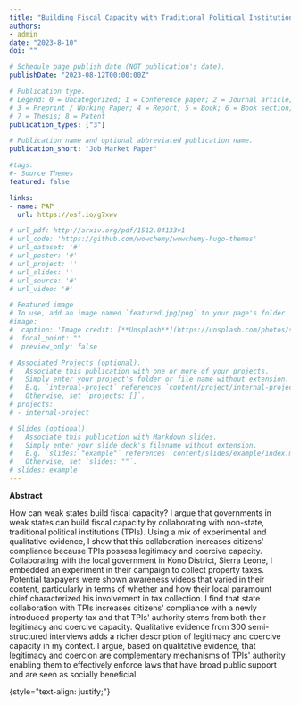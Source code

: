 ```yaml
---
title: "Building Fiscal Capacity with Traditional Political Institutions: Experimental and Qualitative Evidence from Sierra Leone"
authors:
- admin
date: "2023-8-10"
doi: ""

# Schedule page publish date (NOT publication's date).
publishDate: "2023-08-12T00:00:00Z"

# Publication type.
# Legend: 0 = Uncategorized; 1 = Conference paper; 2 = Journal article;
# 3 = Preprint / Working Paper; 4 = Report; 5 = Book; 6 = Book section;
# 7 = Thesis; 8 = Patent
publication_types: ["3"]

# Publication name and optional abbreviated publication name.
publication_short: "Job Market Paper"

#tags:
#- Source Themes
featured: false

links:
- name: PAP
  url: https://osf.io/g7xwv

# url_pdf: http://arxiv.org/pdf/1512.04133v1
# url_code: 'https://github.com/wowchemy/wowchemy-hugo-themes'
# url_dataset: '#'
# url_poster: '#'
# url_project: ''
# url_slides: ''
# url_source: '#'
# url_video: '#'

# Featured image
# To use, add an image named `featured.jpg/png` to your page's folder. 
#image:
#  caption: 'Image credit: [**Unsplash**](https://unsplash.com/photos/s9CC2SKySJM)'
#  focal_point: ""
#  preview_only: false

# Associated Projects (optional).
#   Associate this publication with one or more of your projects.
#   Simply enter your project's folder or file name without extension.
#   E.g. `internal-project` references `content/project/internal-project/index.md`.
#   Otherwise, set `projects: []`.
# projects:
# - internal-project

# Slides (optional).
#   Associate this publication with Markdown slides.
#   Simply enter your slide deck's filename without extension.
#   E.g. `slides: "example"` references `content/slides/example/index.md`.
#   Otherwise, set `slides: ""`.
# slides: example
---
```


**Abstract** 

How can weak states build fiscal capacity? I argue that governments in weak states can build fiscal capacity by collaborating with non-state, traditional political institutions (TPIs). Using a mix of experimental and qualitative evidence, I show that this collaboration increases citizens' compliance because TPIs possess legitimacy and coercive capacity. Collaborating with the local government in Kono District, Sierra Leone, I embedded an experiment in their campaign to collect property taxes. Potential taxpayers were shown awareness videos that varied in their content, particularly in terms of whether and how their local paramount chief characterized his involvement in tax collection. I find that state collaboration with TPIs increases citizens' compliance with a newly introduced property tax and that TPIs' authority stems from both their legitimacy and coercive capacity. Qualitative evidence from 300 semi-structured interviews adds a richer description of legitimacy and coercive capacity in my context. I argue, based on qualitative evidence, that legitimacy and coercion are complementary mechanisms of TPIs' authority enabling them to effectively enforce laws that have broad public support and are seen as socially beneficial.

{style="text-align: justify;"}